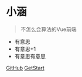 # 小涵
> 不怎么会算法的Vue前端

- 有意思
- 有意思+1
- 有意思有意思


[GitHub](https://github.com/ksladnasx)
[GetStart](/zh-cn/a)